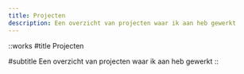 ```yaml
---
title: Projecten
description: Een overzicht van projecten waar ik aan heb gewerkt
---
```


::works
#title
Projecten

#subtitle
Een overzicht van projecten waar ik aan heb gewerkt
::
